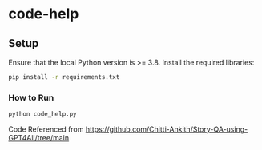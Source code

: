 # code-help

## Setup
Ensure that the local Python version is >= 3.8. Install the required libraries:

```bat
pip install -r requirements.txt
```

### How to Run
```bash
python code_help.py
```

Code Referenced from https://github.com/Chitti-Ankith/Story-QA-using-GPT4All/tree/main
